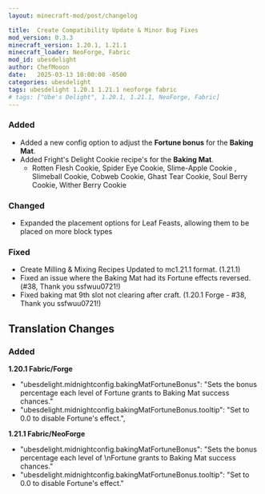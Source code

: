 ```yaml
---
layout: minecraft-mod/post/changelog

title:  Create Compatibility Update & Minor Bug Fixes
mod_version: 0.3.3
minecraft_version: 1.20.1, 1.21.1
minecraft_loader: NeoForge, Fabric
mod_id: ubesdelight
author: ChefMooon
date:   2025-03-13 10:00:00 -0500
categories: ubesdelight
tags: ubesdelight 1.20.1 1.21.1 neoforge fabric
# tags: ["Ube's Delight", 1.20.1, 1.21.1, NeoForge, Fabric]
---
```


### Added

- Added a new config option to adjust the **Fortune bonus** for the **Baking Mat**.
- Added Fright's Delight Cookie recipe's for the **Baking Mat**.
  - Rotten Flesh Cookie, Spider Eye Cookie, Slime-Apple Cookie , Slimeball Cookie, Cobweb Cookie,
Ghast Tear Cookie, Soul Berry Cookie, Wither Berry Cookie

### Changed

- Expanded the placement options for Leaf Feasts, allowing them to be placed on more block types

### Fixed

- Create Milling & Mixing Recipes Updated to mc1.21.1 format. (1.21.1)
- Fixed an issue where the Baking Mat had its Fortune effects reversed. (#38, Thank you ssfwuu0721!)
- Fixed baking mat 9th slot not clearing after craft. (1.20.1 Forge - #38, Thank you ssfwuu0721!)

## Translation Changes

### Added

**1.20.1 Fabric/Forge**
- "ubesdelight.midnightconfig.bakingMatFortuneBonus": "Sets the bonus percentage each level of Fortune grants to Baking Mat success chances."
- "ubesdelight.midnightconfig.bakingMatFortuneBonus.tooltip": "Set to 0.0 to disable Fortune's effect.",

**1.21.1 Fabric/NeoForge**
- "ubesdelight.midnightconfig.bakingMatFortuneBonus": "Sets the bonus percentage each level of \nFortune grants to Baking Mat success chances."
- "ubesdelight.midnightconfig.bakingMatFortuneBonus.tooltip": "Set to 0.0 to disable Fortune's effect."